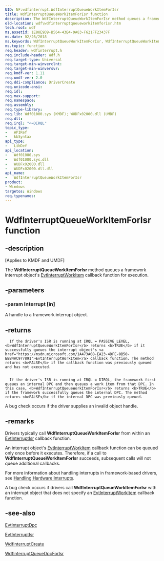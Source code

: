 ```yaml
---
UID: NF:wdfinterrupt.WdfInterruptQueueWorkItemForIsr
title: WdfInterruptQueueWorkItemForIsr function
description: The WdfInterruptQueueWorkItemForIsr method queues a framework interrupt object's EvtInterruptWorkItem callback function for execution.
old-location: wdf\wdfinterruptqueueworkitemforisr.htm
tech.root: wdf
ms.assetid: 1E88E9D9-B564-43B4-9A83-F621FF23437F
ms.date: 02/26/2018
ms.keywords: WdfInterruptQueueWorkItemForIsr, WdfInterruptQueueWorkItemForIsr method, kmdf.wdfinterruptqueueworkitemforisr, wdf.wdfinterruptqueueworkitemforisr, wdfinterrupt/WdfInterruptQueueWorkItemForIsr
ms.topic: function
req.header: wdfinterrupt.h
req.include-header: Wdf.h
req.target-type: Universal
req.target-min-winverclnt: 
req.target-min-winversvr: 
req.kmdf-ver: 1.11
req.umdf-ver: 2.0
req.ddi-compliance: DriverCreate
req.unicode-ansi: 
req.idl: 
req.max-support: 
req.namespace: 
req.assembly: 
req.type-library: 
req.lib: Wdf01000.sys (KMDF); WUDFx02000.dll (UMDF)
req.dll: 
req.irql: "<=DIRQL"
topic_type:
-	APIRef
-	kbSyntax
api_type:
-	LibDef
api_location:
-	Wdf01000.sys
-	Wdf01000.sys.dll
-	WUDFx02000.dll
-	WUDFx02000.dll.dll
api_name:
-	WdfInterruptQueueWorkItemForIsr
product:
- Windows
targetos: Windows
req.typenames: 
---
```


# WdfInterruptQueueWorkItemForIsr function


## -description


<p class="CCE_Message">[Applies to KMDF and UMDF]</p>

The <b>WdfInterruptQueueWorkItemForIsr</b> method queues a framework interrupt object's <a href="https://msdn.microsoft.com/1A473A08-EA23-4DFE-8B58-EBB4AC977891">EvtInterruptWorkItem</a> callback function for execution.


## -parameters




### -param Interrupt [in]

A handle to a framework interrupt object.


## -returns




      If the driver's ISR is running at IRQL = PASSIVE_LEVEL, <b>WdfInterruptQueueWorkItemForIsr</b> returns <b>TRUE</b> if it successfully queues the interrupt object's <a href="https://msdn.microsoft.com/1A473A08-EA23-4DFE-8B58-EBB4AC977891">EvtInterruptWorkItem</a> callback function. The method returns <b>FALSE</b> if the callback function was previously queued and has not executed.


      If the driver's ISR is running at IRQL = DIRQL, the framework first queues an internal DPC and then queues a work item from that DPC. In this case, <b>WdfInterruptQueueWorkItemForIsr</b> returns <b>TRUE</b> if the framework successfully queues the internal DPC. The method returns <b>FALSE</b> if the internal DPC was previously queued.

A bug check occurs if the driver supplies an invalid object handle.






## -remarks



Drivers typically call <b>WdfInterruptQueueWorkItemForIsr</b> from within an <a href="https://msdn.microsoft.com/6f28a66a-9c17-4020-bfe2-295c22af6ba7">EvtInterruptIsr</a> callback function.

An interrupt object's <a href="https://msdn.microsoft.com/1A473A08-EA23-4DFE-8B58-EBB4AC977891">EvtInterruptWorkItem</a> callback function can be queued only once before it executes. Therefore, if a call to <b>WdfInterruptQueueWorkItemForIsr</b> succeeds, subsequent calls will not queue additional callbacks.

For more information about handling interrupts in framework-based drivers, see <a href="https://msdn.microsoft.com/08460510-6e5f-4c02-8086-9caa9b4b4c2d">Handling Hardware Interrupts</a>.

  A bug check occurs if drivers call <b>WdfInterruptQueueWorkItemForIsr</b> with an interrupt object that does not specify an <a href="https://msdn.microsoft.com/1A473A08-EA23-4DFE-8B58-EBB4AC977891">EvtInterruptWorkItem</a> callback function.






## -see-also




<a href="https://msdn.microsoft.com/d2d505e0-aeac-4871-8c60-d026b2833043">EvtInterruptDpc</a>



<a href="https://msdn.microsoft.com/6f28a66a-9c17-4020-bfe2-295c22af6ba7">EvtInterruptIsr</a>



<a href="https://msdn.microsoft.com/library/windows/hardware/ff547345">WdfInterruptCreate</a>



<a href="https://msdn.microsoft.com/library/windows/hardware/ff547371">WdfInterruptQueueDpcForIsr</a>
 

 

